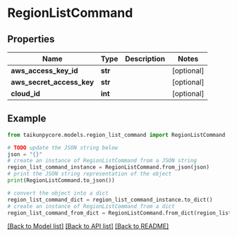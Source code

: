 # RegionListCommand


## Properties

Name | Type | Description | Notes
------------ | ------------- | ------------- | -------------
**aws_access_key_id** | **str** |  | [optional] 
**aws_secret_access_key** | **str** |  | [optional] 
**cloud_id** | **int** |  | [optional] 

## Example

```python
from taikunpycore.models.region_list_command import RegionListCommand

# TODO update the JSON string below
json = "{}"
# create an instance of RegionListCommand from a JSON string
region_list_command_instance = RegionListCommand.from_json(json)
# print the JSON string representation of the object
print(RegionListCommand.to_json())

# convert the object into a dict
region_list_command_dict = region_list_command_instance.to_dict()
# create an instance of RegionListCommand from a dict
region_list_command_from_dict = RegionListCommand.from_dict(region_list_command_dict)
```
[[Back to Model list]](../README.md#documentation-for-models) [[Back to API list]](../README.md#documentation-for-api-endpoints) [[Back to README]](../README.md)


